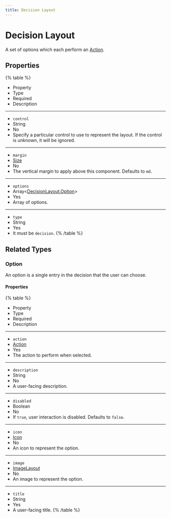```yaml
---
title: Decision Layout
---
```


# Decision Layout



A set of options which each perform an [Action](../feature/action#Action).

## Properties

{% table %}
* Property
* Type
* Required
* Description
---
* `control`
* String
* No
*
  Specify a particular control to use to represent the layout. If the control is unknown, it will be ignored.
---
* `margin`
* [Size](../misc/size#Size)
* No
*
  The vertical margin to apply above this component. Defaults to `md`.
---
* `options`
* Array<[DecisionLayout.Option](decision-layout#Option)>
* Yes
*
  Array of options.
---
* `type`
* String
* Yes
*
  It must be `decision`.
{% /table %}
## Related Types

### Option



An option is a single entry in the decision that the user can choose.

#### Properties

{% table %}
* Property
* Type
* Required
* Description
---
* `action`
* [Action](../feature/action#Action)
* Yes
*
  The action to perform when selected.
---
* `description`
* String
* No
*
  A user-facing description.
---
* `disabled`
* Boolean
* No
*
  If `true`, user interaction is disabled. Defaults to `false`.
---
* `icon`
* [Icon](../misc/icon#Icon)
* No
*
  An icon to represent the option.
---
* `image`
* [ImageLayout](image-layout#Image-Layout)
* No
*
  An image to represent the option.
---
* `title`
* String
* Yes
*
  A user-facing title.
{% /table %}
